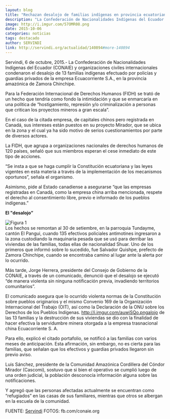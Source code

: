 ```yaml
---
layout: blog
title: "Rechazan desalojo de familias indígenas en provincia ecuatoriana Zamora Chinchipe"
description: "La Confederación de Nacionalidades Indígenas del Ecuador (CONAIE) y organizaciones civiles internacionales condenaron el desalojo de 13 familias indígenas efectuado por policías y guardias privados de la empresa Ecuacorriente S.A., en la provincia amazónica de Zamora Chinchipe."
image: http://i.imgur.com/57OMR08.png
date: 2015-10-06
categories: noticias
tags: destacado
author: SERVINDI
link: http://servindi.org/actualidad/140894#more-140894
---
```


Servindi, 6 de octubre, 2015.- La Confederación de Nacionalidades Indígenas del Ecuador (CONAIE) y organizaciones civiles internacionales condenaron el desalojo de 13 familias indígenas efectuado por policías y guardias privados de la empresa Ecuacorriente S.A., en la provincia amazónica de Zamora Chinchipe.

Para la Federación Internacional de Derechos Humanos (FIDH) se trató de un hecho que tendría como fondo la intimidación y que se enmarcaría en una política de “hostigamiento, represión y/o criminalización a personas que critican los proyectos mineros a gran escala”.

En el caso de la citada empresa, de capitales chinos pero registrada en Canadá, sus intereses están puestos en su proyecto Mirador, que se ubica en la zona y el cual ya ha sido motivo de serios cuestionamientos por parte de diversos actores.

La FIDH, que agrupa a organizaciones nacionales de derechos humanos de 120 países, señaló que sus miembros esperan el cese inmediato de este tipo de acciones.

“Se insta a que se haga cumplir la Constitución ecuatoriana y las leyes vigentes en esta materia a través de la implementación de los mecanismos oportunos”, señala el organismo.

Asimismo, pide al Estado canadiense a asegurarse “que las empresas registradas en Canadá, como la empresa china arriba mencionada, respete el derecho al consentimiento libre, previo e informado de los pueblos indígenas.”

<b>El "desalojo”</b>

<div class="pull-left img-content">
  <img alt="Figura 1" class="img-responsive" src="http://i.imgur.com/RNAb2wa.png">
</div>
Los hechos se remontan al 30 de setiembre, en la parroquia Tundayme, cantón El Pangui, cuando 135 efectivos policiales antimotines ingresaron a la zona custodiando la maquinaria pesada que se usó para derribar las viviendas de las familias, todas ellas de nacionalidad Shuar.
Uno de los primeros que informó sobre lo sucedido, fue Salvador Quishpe, prefecto de Zamora Chinchipe, cuando se encontraba camino al lugar ante la alerta por lo ocurrido.

Más tarde, Jorge Herrera, presidente del Consejo de Gobierno de la CONAIE, a través de un comunicado, denunció que el desalojo se ejecutó “de manera violenta sin ninguna notificación previa, invadiendo territorios comunitarios”.

El comunicado asegura que lo ocurrido violenta normas de la Constitución sobre pueblos originarios y el mismo Convenio 169 de la Organización Internacional del Trabajo (OIT), así como la Declaración de la ONU sobre los Derechos de los Pueblos Indígenas.
http://i.imgur.com/auwiSQo.pngalojo de las 13 familias y la destrucción de sus viviendas se dio con la finalidad de hacer efectiva la servidumbre minera otorgada a la empresa trasnacional china Ecuacorriente S. A.

Para ello, explicó el citado portafolio, se notificó a las familias con varios meses de anticipación. Esta afirmación, sin embargo, no es cierta para las familias, que señalan que los efectivos y guardias privados llegaron sin previo aviso.

Luis Sánchez, presidente de la Comunidad Amazónica Cordillera del Cóndor Mirador (Cascomi), sostuvo que si bien el operativo se cumplió luego de una orden judicial, la población desconocía información alguna sobre las notificaciones.

Y agregó que las personas afectadas actualmente se encuentran como “refugiados” en las casas de sus familiares, mientras que otros se albergan en la escuela de la comunidad.

FUENTE: [Servindi](http://servindi.org/actualidad/140894#more-140894)
FOTOS: fb.com/conaie.org
